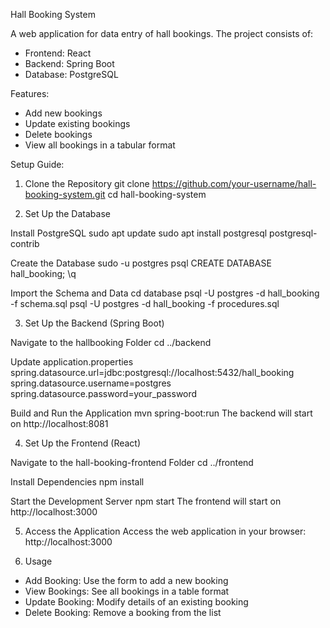Hall Booking System

A web application for data entry of hall bookings. The project consists of:  
- Frontend: React  
- Backend: Spring Boot  
- Database: PostgreSQL  

Features:
- Add new bookings  
- Update existing bookings  
- Delete bookings  
- View all bookings in a tabular format  

Setup Guide:

1. Clone the Repository
git clone https://github.com/your-username/hall-booking-system.git
cd hall-booking-system

2. Set Up the Database

Install PostgreSQL
sudo apt update
sudo apt install postgresql postgresql-contrib

Create the Database
sudo -u postgres psql
CREATE DATABASE hall_booking;
\q

Import the Schema and Data
cd database
psql -U postgres -d hall_booking -f schema.sql
psql -U postgres -d hall_booking -f procedures.sql

3. Set Up the Backend (Spring Boot)

Navigate to the hallbooking Folder
cd ../backend

Update application.properties
spring.datasource.url=jdbc:postgresql://localhost:5432/hall_booking
spring.datasource.username=postgres
spring.datasource.password=your_password

Build and Run the Application
mvn spring-boot:run
The backend will start on http://localhost:8081

4. Set Up the Frontend (React)

Navigate to the hall-booking-frontend Folder
cd ../frontend

Install Dependencies
npm install

Start the Development Server
npm start
The frontend will start on http://localhost:3000

5. Access the Application
Access the web application in your browser:
http://localhost:3000

6. Usage
- Add Booking: Use the form to add a new booking  
- View Bookings: See all bookings in a table format  
- Update Booking: Modify details of an existing booking  
- Delete Booking: Remove a booking from the list  
